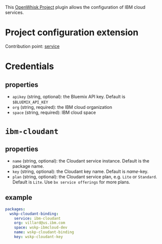 This [OpenWhisk Project](https://github.com/lionelvillard/openwhisk-deploy) plugin allows the configuration of IBM cloud services.

# Project configuration extension

Contribution point: [service](https://github.com/lionelvillard/openwhisk-deploy/blob/master/docs/format.md#service)

# Credentials

## properties

- `apikey` (string, optional): the Bluemix API key. Default is `$BLUEMIX_API_KEY`
- `org` (string, required): the IBM cloud organization
- `space` (string, required):  IBM cloud space

# `ibm-cloudant`

## properties

- `name` (string, optional): the Cloudant service instance. Default is the package name.
- `key` (string, optional): the Cloudant key name. Default is *name*-key.
- `plan` (string, optional): the Cloudant service plan, e.g. `Lite` or `Standard`. Default is `Lite`. Use `bx service offerings` for more plans.

## example

```yaml
packages:
  wskp-cloudant-binding:
    service: ibm-cloudant
    org: villard@us.ibm.com
    space: wskp-ibmcloud-dev
    name: wskp-cloudant-binding
    key: wskp-cloudant-key
```


 